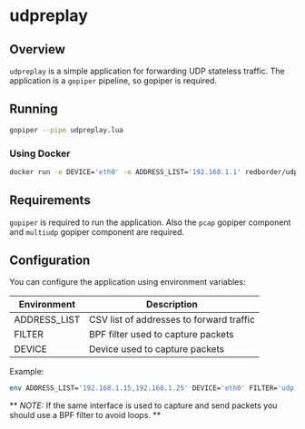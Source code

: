 # udpreplay

## Overview

`udpreplay` is a simple application for forwarding UDP stateless traffic. The
application is a `gopiper` pipeline, so gopiper is required.

## Running

```bash
gopiper --pipe udpreplay.lua
```

### Using Docker

```bash
docker run -e DEVICE='eth0' -e ADDRESS_LIST='192.168.1.1' redborder/udpreplay
```

## Requirements

`gopiper` is required to run the application. Also the `pcap` gopiper component
and `multiudp` gopiper component are required.

## Configuration

You can configure the application using environment variables:

| Environment  | Description                               |
|--------------|-------------------------------------------|
| ADDRESS_LIST | CSV list of addresses to forward traffic  |
| FILTER       | BPF filter used to capture packets        |
| DEVICE       | Device used to capture packets            |

Example:

```bash
env ADDRESS_LIST='192.168.1.15,192.168.1.25' DEVICE='eth0' FILTER='udp port 2055 and host 10.0.150.6' gopiper --pipe udpreplay.lua
```

** *NOTE:* If the same interface is used to capture and send packets you should
use a BPF filter to avoid loops. **
